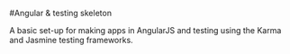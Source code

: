 #Angular & testing skeleton

A basic set-up for making apps in AngularJS and testing using the Karma and Jasmine testing frameworks.
